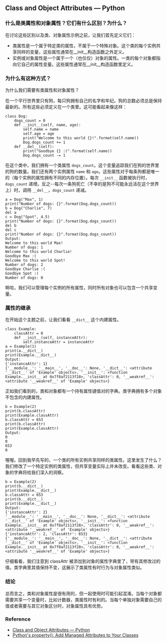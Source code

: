## Class and Object Attributes — Python

### 什么是类属性和对象属性？它们有什么区别？为什么？

在讨论这些区别以及类、对象属性示例之前，让我们首先定义它们：

- 类属性是一个属于特定类的属性，不属于一个特殊对象。这个类的每个实例共享同样的变量，这些属性通常在__init__构造函数之外定义。
- 实例或对象属性是一个属于一个（也仅仅）对象的属性。一类的每个对象都指向它自己的属性变量。这些属性通常在__init__构造函数里定义。

### 为什么有这种方式？

为什么我们需要有类属性和对象属性？

在一个平行世界里只有狗，每只狗拥有自己的名字和年纪。狗的总数必须总是保持最新的。所有这些必须定义在一个类里。这可能看起来像这样：

```
class Dog:
    dogs_count = 0
    def __init__(self, name, age):
        self.name = name
        self.age = age
        print("Welcome to this world {}!".format(self.name))
        Dog.dogs_count += 1
    def __del__(self):
        print("Goodbye {} :(".format(self.name))
        Dog.dogs_count -= 1
```

在这个类中，我们拥有一个类属性 `dogs_count`。这个变量追踪我们在狗的世界里的狗的数量。我们还有两个实例属性 `name` 和 `age`。这些属性对于每条狗都是唯一的（每个实例的属性拥有不同的内存位置）。每次 `__init__` 函数被执行时，`dogs_count` 递增。反之--每次一条狗死亡（不幸的是狗不可能永远活在这个世界上）时，调用 `__del__`，`dogs_count` 递减。

```
a = Dog("Max", 1)
print("Number of dogs: {}".format(Dog.dogs_count))
b = Dog("Charlie", 7)
del a
c = Dog("Spot", 4.5)
print("Number of dogs: {}".format(Dog.dogs_count))
del b
del c
print("Number of dogs: {}".format(Dog.dogs_count))
Output:
Welcome to this world Max!
Number of dogs: 1
Welcome to this world Charlie!
Goodbye Max :(
Welcome to this world Spot!
Number of dogs: 2
Goodbye Charlie :(
Goodbye Spot :(
Number of dogs: 0
```

啊哈，我们可以管理每个实例的所有属性，同时所有对象也可以包含一个共享变量。

### 属性的继承

在开始这个主题之前，让我们看看 `__dict__` 这个内建属性。

```
class Example:
    classAttr = 0
    def __init__(self, instanceAttr):
        self.instanceAttr = instanceAttr
a = Example(1)
print(a.__dict__)
print(Example.__dict__)
Output:
{'instanceAttr': 1}
{'__module__': '__main__', '__doc__': None, '__dict__': <attribute '__dict__' of 'Example' objects>, '__init__': <function Example.__init__ at 0x7f8af2113f28>, 'classAttr': 0, '__weakref__': <attribute '__weakref__' of 'Example' objects>}
```

正如我们看到的，类和对象都有一个持有属性键值对的字典。类字典拥有多个对象不包含的内建属性。

```
b = Example(2)
print(b.classAttr)
print(Example.classAttr)
b.classAttr = 653
print(b.classAttr)
print(Example.classAttr)
Output:
0
0
653
0
```

喔喔。回到我早先写的，一个类的所有实例共享同样的类属性。这里发生了什么？我们修改了一个特定实例的类属性，但共享变量实际上并未改变。看看这些类、对象的字典将给我们深入的洞察。

```
b = Example(2)
print(b.__dict__)
print(Example.__dict__)
b.classAttr = 653
print(b.__dict__)
print(Example.__dict__)
Output:
{'instanceAttr': 2}
'__module__': '__main__', '__doc__': None, '__dict__': <attribute '__dict__' of 'Example' objects>, '__init__': <function Example.__init__ at 0x7f8af2113f28>, 'classAttr': 0, '__weakref__': <attribute '__weakref__' of 'Example' objects>}
{'instanceAttr': 2, 'classAttr': 653}
{'__module__': '__main__', '__doc__': None, '__dict__': <attribute '__dict__' of 'Example' objects>, '__init__': <function Example.__init__ at 0x7f8af2113f28>, 'classAttr': 0, '__weakref__': <attribute '__weakref__' of 'Example' objects>}
```

仔细看看，我们注意到 classAttr 被添加到对象的属性字典里了，带有其修改过的值。类字典里其值保持不变，这展示了类属性有时行为与对象属性类似。

### 结论

总而言之，类和对象属性是很有用的，但一起使用时可能引起混淆。当每个对象都需要共享一个变量时，比如计数器，类属性时有利的。当每个单独对象需要自己的值或者需要与其它对象区分时，对象属性具有优势。

### Reference

- [Class and Object Attributes — Python](https://medium.com/swlh/class-and-object-attributes-python-8191dcd1f4cf)
- [Python's property(): Add Managed Attributes to Your Classes](https://realpython.com/python-property/)